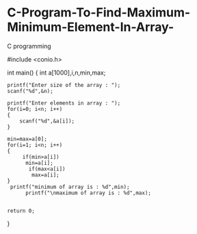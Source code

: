 # C-Program-To-Find-Maximum-Minimum-Element-In-Array-
C programming

 #include <conio.h>
 
 
int main()
{
    int a[1000],i,n,min,max;
   
    printf("Enter size of the array : ");
    scanf("%d",&n);
 
    printf("Enter elements in array : ");
    for(i=0; i<n; i++)
    {
        scanf("%d",&a[i]);
    }
 
    min=max=a[0];
    for(i=1; i<n; i++)
    {
         if(min>a[i])
		  min=a[i];   
		   if(max<a[i])
		    max=a[i];       
    }
     printf("minimum of array is : %d",min);
          printf("\nmaximum of array is : %d",max);
 
 
    return 0;
}
